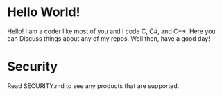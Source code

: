 # Hello World!

Hello! I am a coder like most of you and I code C, C#, and C++. Here you can Discuss things about any of my repos. Well then, have a good day!

# Security
 Read SECURITY.md to see any products that are supported.
